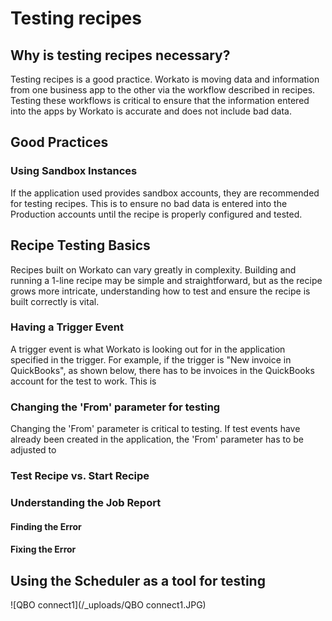 # Testing recipes

## Why is testing recipes necessary?
Testing recipes is a good practice. Workato is moving data and information from one business app to the other via the workflow described in recipes. Testing these workflows is critical to ensure that the information entered into the apps by Workato is accurate and does not include bad data. 

## Good Practices

### Using Sandbox Instances
If the application used provides sandbox accounts, they are recommended for testing recipes. This is to ensure no bad data is entered into the Production accounts until the recipe is properly configured and tested.

## Recipe Testing Basics
Recipes built on Workato can vary greatly in complexity. Building and running a 1-line recipe may be simple and straightforward, but as the recipe grows more intricate, understanding how to test and ensure the recipe is built correctly is vital.



### Having a Trigger Event
A trigger event is what Workato is looking out for in the application specified in the trigger. For example, if the trigger is "New invoice in QuickBooks", as shown below, there has to be invoices in the QuickBooks account for the test to work. This is 

### Changing the 'From' parameter for testing
Changing the 'From' parameter is critical to testing. If test events have already been created in the application, the 'From' parameter has to be adjusted to 

### Test Recipe vs. Start Recipe



### Understanding the Job Report


#### Finding the Error

#### Fixing the Error




## Using the Scheduler as a tool for testing




![QBO connect1](/_uploads/QBO connect1.JPG)



